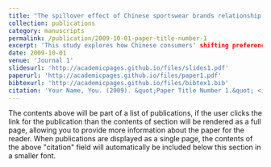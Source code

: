 ```yaml
---
title: "The spillover effect of Chinese sportswear brands relationship quality a perspective of Confucian yuanfen culture"
collection: publications
category: manuscripts
permalink: /publication/2009-10-01-paper-title-number-1
excerpt: 'This study explores how Chinese consumers' shifting preferences from foreign to domestic sportswear brands are influenced by brand relationship quality, using a Confucian yuanfen cultural framework.'
date: 2009-10-01
venue: 'Journal 1'
slidesurl: 'http://academicpages.github.io/files/slides1.pdf'
paperurl: 'http://academicpages.github.io/files/paper1.pdf'
bibtexurl: 'http://academicpages.github.io/files/bibtex1.bib'
citation: 'Your Name, You. (2009). &quot;Paper Title Number 1.&quot; <i>Journal 1</i>. 1(1).'
---
```

The contents above will be part of a list of publications, if the user clicks the link for the publication than the contents of section will be rendered as a full page, allowing you to provide more information about the paper for the reader. When publications are displayed as a single page, the contents of the above "citation" field will automatically be included below this section in a smaller font.

